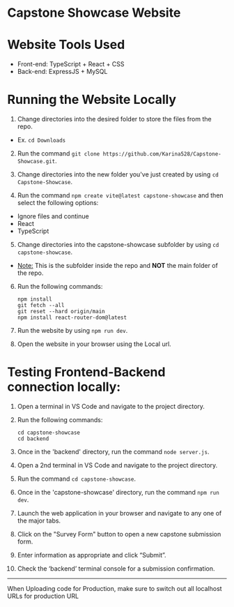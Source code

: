 # Capstone Showcase Website

# Website Tools Used
- Front-end: TypeScript + React + CSS
- Back-end: ExpressJS + MySQL

# Running the Website Locally
1. Change directories into the desired folder to store the files from the repo.
- Ex. `cd Downloads`

2. Run the command `git clone https://github.com/Karina528/Capstone-Showcase.git`.
   
3. Change directories into the new folder you've just created by using `cd Capstone-Showcase`.

5. Run the command `npm create vite@latest capstone-showcase` and then select the following options:
- Ignore files and continue
- React
- TypeScript

5. Change directories into the capstone-showcase subfolder by using `cd capstone-showcase`.
- <ins>Note:</ins> This is the subfolder inside the repo and **NOT** the main folder of the repo.

6. Run the following commands:
   ```
   npm install
   git fetch --all
   git reset --hard origin/main
   npm install react-router-dom@latest
   ```
7. Run the website by using `npm run dev`.
   
8. Open the website in your browser using the Local url.

# Testing Frontend-Backend connection locally:

1. Open a terminal in VS Code and navigate to the project directory.
   
2. Run the following commands:
   ```
   cd capstone-showcase
   cd backend
   ```
3. Once in the 'backend' directory, run the command `node server.js`.
   
4. Open a 2nd terminal in VS Code and navigate to the project directory.
   
5. Run the command `cd capstone-showcase`.
   
6. Once in the 'capstone-showcase' directory, run the command `npm run dev`.
    
7. Launch the web application in your browser and navigate to any one of the major tabs.
    
13. Click on the "Survey Form" button to open a new capstone submission form.
    
15. Enter information as appropriate and click “Submit”.
   
17. Check the ‘backend’ terminal console for a submission confirmation.

-------------------------------------------------------------------------------------------------------------------------------------
When Uploading code for Production, make sure to switch out all localhost URLs for production URL
